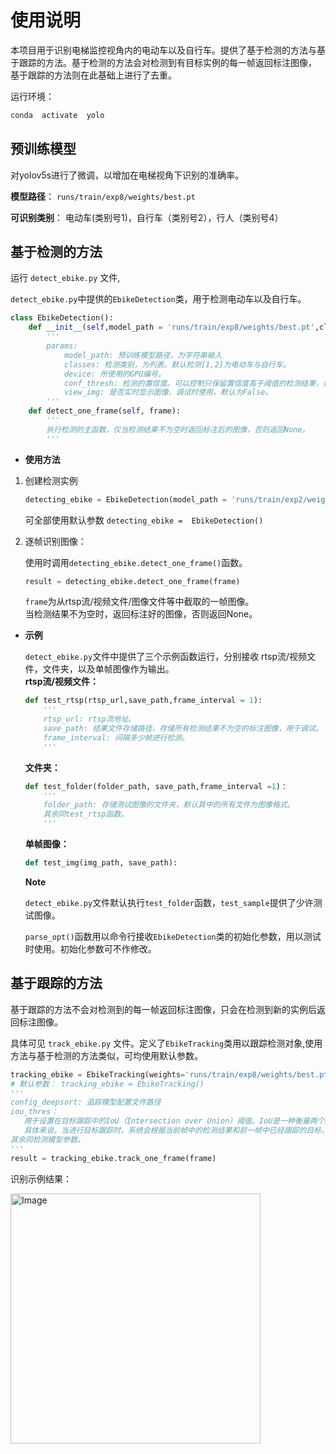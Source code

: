 # 使用说明

本项目用于识别电梯监控视角内的电动车以及自行车。提供了基于检测的方法与基于跟踪的方法。基于检测的方法会对检测到有目标实例的每一帧返回标注图像， 基于跟踪的方法则在此基础上进行了去重。 

运行环境：
```sh
conda  activate  yolo
```

## 预训练模型

对yolov5s进行了微调，以增加在电梯视角下识别的准确率。

**模型路径**： `runs/train/exp8/weights/best.pt`

**可识别类别**： 电动车(类别号1)，自行车（类别号2），行人（类别号4）

## 基于检测的方法

运行 `detect_ebike.py` 文件,  

`detect_ebike.py`中提供的`EbikeDetection`类，用于检测电动车以及自行车。

```python
class EbikeDetection(): 
    def __init__(self,model_path = 'runs/train/exp8/weights/best.pt',classes = [1,2],device=0,conf_thresh = 0.25,view_img = False):
        '''
        params: 
            model_path: 预训练模型路径，为字符串输入
            classes: 检测类别，为列表。默认检测[1,2]为电动车与自行车。
            device: 所使用的GPU编号。
            conf_thresh: 检测的置信度。可以控制只保留置信度高于阈值的检测结果，过滤掉置信度较低的结果。通过调整conf_thresh的值，可以灵活地控制检测结果的准确性和召回率。较高的阈值会过滤掉置信度较低的检测结果，可以提高准确性但可能会降低召回率；较低的阈值会保留更多的检测结果，可以提高召回率但可能会降低准确性。
            view_img: 是否实时显示图像，调试时使用，默认为False。
        '''
    def detect_one_frame(self, frame):
        '''
        执行检测的主函数，仅当检测结果不为空时返回标注后的图像，否则返回None。
        '''
```
- **使用方法**  
1. 创建检测实例

    ```python
    detecting_ebike = EbikeDetection(model_path = 'runs/train/exp2/weights/best.pt',classes = [1,2],device=0,conf_thresh = 0.25,view_img = False)
    ```
    可全部使用默认参数 ```detecting_ebike =  EbikeDetection() ```

2. 逐帧识别图像：  

    使用时调用`detecting_ebike.detect_one_frame()`函数。  
    ```python
    result = detecting_ebike.detect_one_frame(frame)
    ```  
    `frame`为从rtsp流/视频文件/图像文件等中截取的一帧图像。  
    当检测结果不为空时，返回标注好的图像，否则返回None。

- **示例**  

    `detect_ebike.py`文件中提供了三个示例函数运行，分别接收 rtsp流/视频文件，文件夹，以及单帧图像作为输出。  
    **rtsp流/视频文件：** 
    ```python
    def test_rtsp(rtsp_url,save_path,frame_interval = 1):
        '''
        rtsp_url: rtsp流地址。
        save_path: 结果文件存储路径，存储所有检测结果不为空的标注图像，用于调试。
        frame_interval: 间隔多少帧进行检测。
        '''
    ```
    **文件夹：**
    ```python
    def test_folder(folder_path, save_path,frame_interval =1)：
        '''
        folder_path: 存储测试图像的文件夹，默认其中的所有文件为图像格式。
        其余同test_rtsp函数。
        '''
    ```
    **单帧图像：**
    ```python
    def test_img(img_path, save_path):
    ```
    **Note**  

    `detect_ebike.py`文件默认执行`test_folder`函数，`test_sample`提供了少许测试图像。

    `parse_opt()`函数用以命令行接收`EbikeDetection`类的初始化参数，用以测试时使用。初始化参数可不作修改。
    
## 基于跟踪的方法

基于跟踪的方法不会对检测到的每一帧返回标注图像，只会在检测到新的实例后返回标注图像。

具体可见
 `track_ebike.py` 文件。定义了`EbikeTracking`类用以跟踪检测对象,使用方法与基于检测的方法类似，可均使用默认参数。
 ```python 
 tracking_ebike = EbikeTracking(weights='runs/train/exp8/weights/best.pt',imgsz=(640, 640),classes=[1,2],config_deepsort="deep_sort_pytorch/configs/deep_sort.yaml",device='cuda:0',conf_thres = 0.25, iou_thres = 0.45, view_img = False)
 # 默认参数： tracking_ebike = EbikeTracking()
 '''
 config_deepsort: 追踪模型配置文件路径
 iou_thres： 
    用于设置在目标跟踪中的IoU（Intersection over Union）阈值。IoU是一种衡量两个边界框重叠程度的度量指标。在目标跟踪中，当两个边界框的IoU大于等于设定的阈值时，认为这两个边界框表示同一个目标。
    具体来说，当进行目标跟踪时，系统会根据当前帧中的检测结果和前一帧中已经跟踪的目标，通过计算当前帧中每个检测结果与已跟踪目标的IoU，来判断是否将其归为同一个目标。如果当前帧中某个检测结果与已跟踪目标的IoU大于等于设定的阈值（iou_thresh），则将其归为同一个目标，否则将其视为新的目标。
其余同检测模型参数。
 '''
 result = tracking_ebike.track_one_frame(frame)
 ```

识别示例结果：

<img src="figs/detect.png" alt="Image" width="400">
